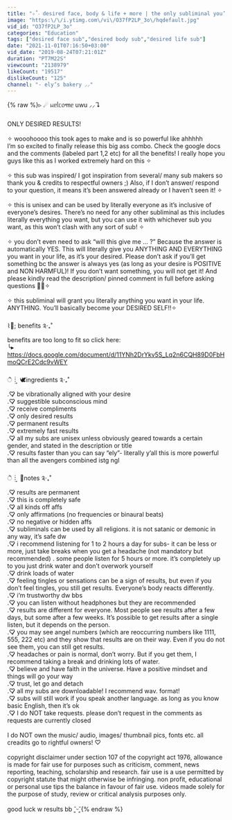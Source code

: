 ```yaml
---
title: "✧˚‧ desired face, body & life + more | the only subliminal you’ll ever need .˚✧ HUGE ♡ POWERFUL"
image: "https:\/\/i.ytimg.com\/vi\/O37fP2LP_3o\/hqdefault.jpg"
vid_id: "O37fP2LP_3o"
categories: "Education"
tags: ["desired face sub","desired body sub","desired life sub"]
date: "2021-11-01T07:16:50+03:00"
vid_date: "2019-08-24T07:21:01Z"
duration: "PT7M22S"
viewcount: "2138979"
likeCount: "19517"
dislikeCount: "125"
channel: "- ely‘s bakery ⸝⸝"
---
```

{% raw %}▹ ☄︎ ᥕᥱᥣᥴ᥆꧑ᥱ uwu ⸝⸝↴<br /><br />ONLY DESIRED RESULTS!<br /><br />✧ wooohoooo this took ages to make and is so powerful like ahhhhh <br />I’m so excited to finally release this big ass combo. Check the google docs and the comments (labeled part 1,2 etc) for all the benefits! I really hope you guys like this as I worked extremely hard on this ✧<br /><br />✧ this sub was inspired/ I got inspiration from several/ many sub makers so thank you &amp; credits to respectful owners ;) Also, if I don’t answer/ respond to your question, it means it’s been answered already or I haven’t seen it! ✧<br /><br />✧ this is unisex and can be used by literally everyone as it’s inclusive of everyone’s desires. There’s no need for any other subliminal as this includes literally everything you want, but you can use it with whichever sub you want, as this won’t clash with any sort of sub! ✧<br /><br />✧ you don’t even need to ask “will this give me ... ?” Because the answer is automatically YES. This will literally give you ANYTHING AND EVERYTHING you want in your life, as it’s your desired. Please don’t ask if you’ll get something bc the answer is always yes (as long as your desire is POSITIVE and NON HARMFUL)! If you don’t want something, you will not get it! And please kindly read the description/ pinned comment in full before asking questions 🥺💞✧<br /><br />✧ this subliminal will grant you literally anything you want in your life. ANYTHING. You’ll basically become your DESIRED SELF!!✧<br /><br />⌇💌; benefits ༉‧₊˚<br />benefits are too long to fit so click here:<br />╰▸ <a rel="nofollow" target="blank" href="https://docs.google.com/document/d/11YNh2DrYkv5S_Lq2n6CQH89D0FbHmoQCrE2Cdc9vWEY">https://docs.google.com/document/d/11YNh2DrYkv5S_Lq2n6CQH89D0FbHmoQCrE2Cdc9vWEY</a><br /><br />ੈ┊͙ 🕊ingredients ༉‧₊˚<br /> .♡̷̷ be vibrationally aligned with your desire <br /> .♡̷̷ suggestible subconscious mind<br /> .♡̷̷ receive compliments <br /> .♡̷̷ only desired results <br /> .♡̷̷ permanent results <br /> .♡̷̷ extremely fast results <br /> .♡̷̷ all my subs are unisex unless obviously geared towards a certain gender, and stated in the description or title<br /> .♡̷̷ results faster than you can say “ely”- literally y’all this is more powerful than all the avengers combined istg ngl<br /><br />ੈ┊͙ 🍃notes ༉‧₊˚<br />.♡̷̷ results are permanent <br />.♡̷̷ this is completely safe<br />.♡̷̷ all kinds off affs<br />.♡̷̷ only affirmations (no frequencies or binaural beats)<br />.♡̷̷ no negative or hidden affs<br />.♡̷̷ subliminals can be used by all religions. it is not satanic or demonic in any way, it’s safe dw<br />.♡̷̷ i recommend listening for 1 to 2 hours a day for subs- it can be less or more, just take breaks when you get a headache (not mandatory but recommended) . some people listen for 5 hours or more. it’s completely up to you just drink water and don’t overwork yourself<br />.♡̷̷ drink loads of water<br />.♡̷̷ feeling tingles or sensations can be a sign of results, but even if you don’t feel tingles, you still get results. Everyone’s body reacts differently.<br />.♡̷̷ i’m trustworthy dw bbs<br />.♡̷̷ you can listen without headphones but they are recommended <br />.♡̷̷ results are different for everyone. Most people see results after a few days, but some after a few weeks. It’s possible to get results after a single listen, but it depends on the person.<br />.♡̷̷ you may see angel numbers (which are reoccurring numbers like 1111, 555, 222 etc) and they show that results are on their way. Even if you do not see them, you can still get results.<br />.♡̷̷ headaches or pain is normal, don’t worry. But if you get them, I recommend taking a break and drinking lots of water.<br />.♡̷̷ believe and have faith in the universe. Have a positive mindset and things will go your way <br />.♡̷̷ trust, let go and detach <br />.♡̷̷ all my subs are downloadable! I recommend wav. format!<br />.♡̷̷ subs will still work if you speak another language. as long as you know basic English, then it’s ok<br />.♡̷̷ I do NOT take requests. please don’t request in the comments as requests are currently closed<br /><br />I do NOT own the music/ audio, images/ thumbnail pics, fonts etc. all creadits go to rightful owners! ♡<br /><br />copyright disclaimer under section 107 of the copyright act 1976, allowance is made for fair use for purposes such as criticism, comment, news reporting, teaching, scholarship and research. fair use is a use permitted by copyright statute that might otherwise be infringing. non profit, educational or personal use tips the balance in favour of fair use. videos made solely for the purpose of study, review or critical analysis purposes only.<br /><br />good luck w results bb ˘͈ᵕ˘͈{% endraw %}
